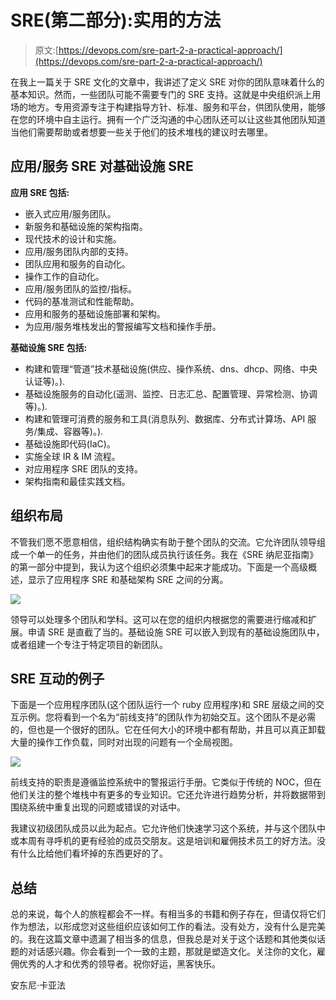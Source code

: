 # SRE(第二部分):实用的方法

> 原文:[https://devops.com/sre-part-2-a-practical-approach/](https://devops.com/sre-part-2-a-practical-approach/)

在我上一篇关于 SRE 文化的文章中，我讲述了定义 SRE 对你的团队意味着什么的基本知识。然而，一些团队可能不需要专门的 SRE 支持。这就是中央组织派上用场的地方。专用资源专注于构建指导方针、标准、服务和平台，供团队使用，能够在您的环境中自主运行。拥有一个广泛沟通的中心团队还可以让这些其他团队知道当他们需要帮助或者想要一些关于他们的技术堆栈的建议时去哪里。

## **应用/服务 SRE 对基础设施 SRE**

**应用 SRE 包括:**

*   嵌入式应用/服务团队。
*   新服务和基础设施的架构指南。
*   现代技术的设计和实施。
*   应用/服务团队内部的支持。
*   团队应用和服务的自动化。
*   操作工作的自动化。
*   应用/服务团队的监控/指标。
*   代码的基准测试和性能帮助。
*   应用和服务的基础设施部署和架构。
*   为应用/服务堆栈发出的警报编写文档和操作手册。

**基础设施 SRE 包括:**

*   构建和管理“管道”技术基础设施(供应、操作系统、dns、dhcp、网络、中央认证等)。).
*   基础设施服务的自动化(遥测、监控、日志汇总、配置管理、异常检测、协调等)。).
*   构建和管理可消费的服务和工具(消息队列、数据库、分布式计算场、API 服务/集成、容器等)。).
*   基础设施即代码(IaC)。
*   实施全球 IR & IM 流程。
*   对应用程序 SRE 团队的支持。
*   架构指南和最佳实践文档。

## **组织布局**

不管我们愿不愿意相信，组织结构确实有助于整个团队的交流。它允许团队领导组成一个单一的任务，并由他们的团队成员执行该任务。我在《SRE 纳尼亚指南》的第一部分中提到，我认为这个组织必须集中起来才能成功。下面是一个高级概述，显示了应用程序 SRE 和基础架构 SRE 之间的分离。

![](../Images/10d3a29522b36dc88d401047db310f76.png)

领导可以处理多个团队和学科。这可以在您的组织内根据您的需要进行缩减和扩展。申请 SRE 是直截了当的。基础设施 SRE 可以嵌入到现有的基础设施团队中，或者组建一个专注于特定项目的新团队。

## **SRE 互动的例子**

下面是一个应用程序团队(这个团队运行一个 ruby 应用程序)和 SRE 层级之间的交互示例。您将看到一个名为“前线支持”的团队作为初始交互。这个团队不是必需的，但也是一个很好的团队。它在任何大小的环境中都有帮助，并且可以真正卸载大量的操作工作负载，同时对出现的问题有一个全局视图。

![](../Images/cded6da438b40ca57faa36331f5e37e5.png)

前线支持的职责是遵循监控系统中的警报运行手册。它类似于传统的 NOC，但在他们关注的整个堆栈中有更多的专业知识。它还允许进行趋势分析，并将数据带到围绕系统中重复出现的问题或错误的对话中。

我建议初级团队成员以此为起点。它允许他们快速学习这个系统，并与这个团队中或本周有寻呼机的更有经验的成员交朋友。这是培训和雇佣技术员工的好方法。没有什么比给他们看坏掉的东西更好的了。

## **总结**

总的来说，每个人的旅程都会不一样。有相当多的书籍和例子存在，但请仅将它们作为想法，以形成您对这些组织应该如何工作的看法。没有处方，没有什么是完美的。我在这篇文章中遗漏了相当多的信息，但我总是对关于这个话题和其他类似话题的对话感兴趣。你会看到一个一致的主题，那就是塑造文化。关注你的文化，雇佣优秀的人才和优秀的领导者。祝你好运，黑客快乐。

安东尼·卡亚法